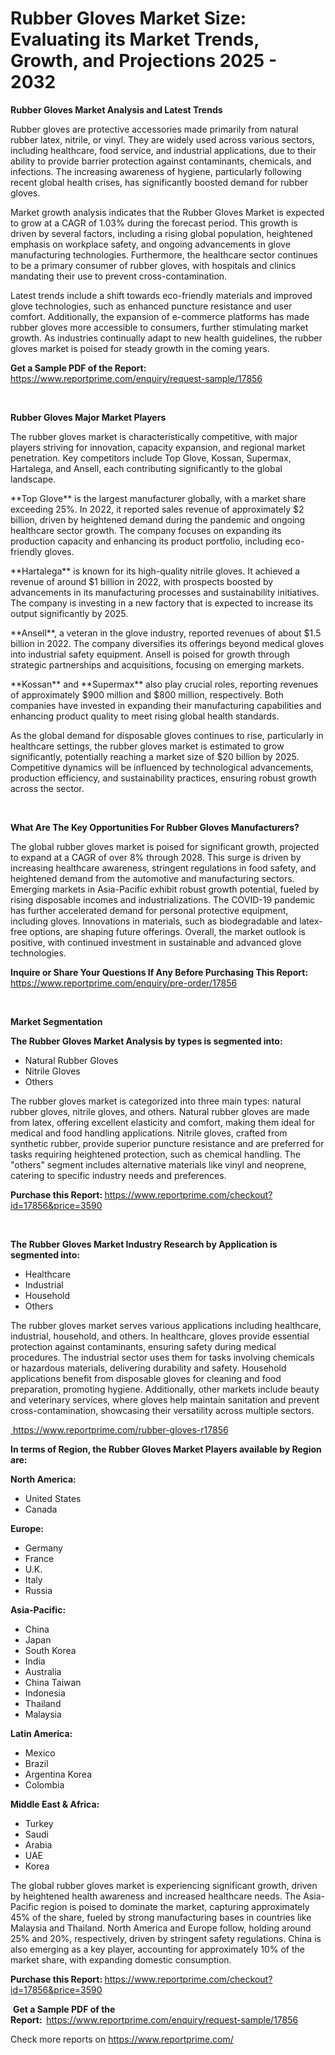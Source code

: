 <p><h1>Rubber Gloves Market Size: Evaluating its Market Trends, Growth, and Projections 2025 - 2032</h1></p><p><strong>Rubber Gloves Market Analysis and Latest Trends</strong></p>
<p><p>Rubber gloves are protective accessories made primarily from natural rubber latex, nitrile, or vinyl. They are widely used across various sectors, including healthcare, food service, and industrial applications, due to their ability to provide barrier protection against contaminants, chemicals, and infections. The increasing awareness of hygiene, particularly following recent global health crises, has significantly boosted demand for rubber gloves.</p><p>Market growth analysis indicates that the Rubber Gloves Market is expected to grow at a CAGR of 1.03% during the forecast period. This growth is driven by several factors, including a rising global population, heightened emphasis on workplace safety, and ongoing advancements in glove manufacturing technologies. Furthermore, the healthcare sector continues to be a primary consumer of rubber gloves, with hospitals and clinics mandating their use to prevent cross-contamination.</p><p>Latest trends include a shift towards eco-friendly materials and improved glove technologies, such as enhanced puncture resistance and user comfort. Additionally, the expansion of e-commerce platforms has made rubber gloves more accessible to consumers, further stimulating market growth. As industries continually adapt to new health guidelines, the rubber gloves market is poised for steady growth in the coming years.</p></p>
<p><strong>Get a Sample PDF of the Report:&nbsp;</strong> <a href="https://www.reportprime.com/enquiry/request-sample/17856?utm_campaign=2538&utm_medium=2&utm_source=Github&utm_content=ia&utm_term=18032025&utm_id=rubber-gloves">https://www.reportprime.com/enquiry/request-sample/17856</a></p>
<p>&nbsp;</p>
<p><strong>Rubber Gloves Major Market Players</strong></p>
<p><p>The rubber gloves market is characteristically competitive, with major players striving for innovation, capacity expansion, and regional market penetration. Key competitors include Top Glove, Kossan, Supermax, Hartalega, and Ansell, each contributing significantly to the global landscape.</p><p>**Top Glove** is the largest manufacturer globally, with a market share exceeding 25%. In 2022, it reported sales revenue of approximately $2 billion, driven by heightened demand during the pandemic and ongoing healthcare sector growth. The company focuses on expanding its production capacity and enhancing its product portfolio, including eco-friendly gloves.</p><p>**Hartalega** is known for its high-quality nitrile gloves. It achieved a revenue of around $1 billion in 2022, with prospects boosted by advancements in its manufacturing processes and sustainability initiatives. The company is investing in a new factory that is expected to increase its output significantly by 2025.</p><p>**Ansell**, a veteran in the glove industry, reported revenues of about $1.5 billion in 2022. The company diversifies its offerings beyond medical gloves into industrial safety equipment. Ansell is poised for growth through strategic partnerships and acquisitions, focusing on emerging markets.</p><p>**Kossan** and **Supermax** also play crucial roles, reporting revenues of approximately $900 million and $800 million, respectively. Both companies have invested in expanding their manufacturing capabilities and enhancing product quality to meet rising global health standards.</p><p>As the global demand for disposable gloves continues to rise, particularly in healthcare settings, the rubber gloves market is estimated to grow significantly, potentially reaching a market size of $20 billion by 2025. Competitive dynamics will be influenced by technological advancements, production efficiency, and sustainability practices, ensuring robust growth across the sector.</p></p>
<p>&nbsp;</p>
<p><strong>What Are The Key Opportunities For Rubber Gloves Manufacturers?</strong></p>
<p><p>The global rubber gloves market is poised for significant growth, projected to expand at a CAGR of over 8% through 2028. This surge is driven by increasing healthcare awareness, stringent regulations in food safety, and heightened demand from the automotive and manufacturing sectors. Emerging markets in Asia-Pacific exhibit robust growth potential, fueled by rising disposable incomes and industrializations. The COVID-19 pandemic has further accelerated demand for personal protective equipment, including gloves. Innovations in materials, such as biodegradable and latex-free options, are shaping future offerings. Overall, the market outlook is positive, with continued investment in sustainable and advanced glove technologies.</p></p>
<p><strong>Inquire or Share Your Questions If Any Before Purchasing This Report:</strong> <a href="https://www.reportprime.com/enquiry/pre-order/17856?utm_campaign=2538&utm_medium=2&utm_source=Github&utm_content=ia&utm_term=18032025&utm_id=rubber-gloves">https://www.reportprime.com/enquiry/pre-order/17856</a></p>
<p>&nbsp;</p>
<p><strong>Market Segmentation</strong></p>
<p><strong>The Rubber Gloves Market Analysis by types is segmented into:</strong></p>
<p><ul><li>Natural Rubber Gloves</li><li>Nitrile Gloves</li><li>Others</li></ul></p>
<p><p>The rubber gloves market is categorized into three main types: natural rubber gloves, nitrile gloves, and others. Natural rubber gloves are made from latex, offering excellent elasticity and comfort, making them ideal for medical and food handling applications. Nitrile gloves, crafted from synthetic rubber, provide superior puncture resistance and are preferred for tasks requiring heightened protection, such as chemical handling. The "others" segment includes alternative materials like vinyl and neoprene, catering to specific industry needs and preferences.</p></p>
<p><strong>Purchase this Report:&nbsp;</strong><a href="https://www.reportprime.com/checkout?id=17856&price=3590&utm_campaign=2538&utm_medium=2&utm_source=Github&utm_content=ia&utm_term=18032025&utm_id=rubber-gloves">https://www.reportprime.com/checkout?id=17856&price=3590</a></p>
<p>&nbsp;</p>
<p><strong>The Rubber Gloves Market Industry Research by Application is segmented into:</strong></p>
<p><ul><li>Healthcare</li><li>Industrial</li><li>Household</li><li>Others</li></ul></p>
<p><p>The rubber gloves market serves various applications including healthcare, industrial, household, and others. In healthcare, gloves provide essential protection against contaminants, ensuring safety during medical procedures. The industrial sector uses them for tasks involving chemicals or hazardous materials, delivering durability and safety. Household applications benefit from disposable gloves for cleaning and food preparation, promoting hygiene. Additionally, other markets include beauty and veterinary services, where gloves help maintain sanitation and prevent cross-contamination, showcasing their versatility across multiple sectors.</p></p>
<p><a href="https://www.reportprime.com/rubber-gloves-r17856?utm_campaign=2538&utm_medium=2&utm_source=Github&utm_content=ia&utm_term=18032025&utm_id=rubber-gloves">&nbsp;https://www.reportprime.com/rubber-gloves-r17856</a></p>
<p><strong>In terms of Region, the Rubber Gloves Market Players available by Region are:</strong></p>
<p>
    <p> <strong> North America: </strong>
        <ul>
            <li>United States</li>
            <li>Canada</li>
        </ul>
        </p> 
    <p> <strong> Europe: </strong>
        <ul>
            <li>Germany</li>
            <li>France</li>
            <li>U.K.</li>
            <li>Italy</li>
            <li>Russia</li>
        </ul>
        </p> 
    <p> <strong> Asia-Pacific: </strong>
        <ul>
            <li>China</li>
            <li>Japan</li>
            <li>South Korea</li>
            <li>India</li>
            <li>Australia</li>
            <li>China Taiwan</li>
            <li>Indonesia</li>
            <li>Thailand</li>
            <li>Malaysia</li>
        </ul>
        </p> 
    <p> <strong> Latin America: </strong>
        <ul>
            <li>Mexico</li>
            <li>Brazil</li>
            <li>Argentina Korea</li>
            <li>Colombia</li>
        </ul>
        </p> 
    <p> <strong> Middle East & Africa: </strong>
        <ul>
            <li>Turkey</li>
            <li>Saudi</li>
            <li>Arabia</li>
            <li>UAE</li>
            <li>Korea</li>
        </ul>
    </p>
    </p>
<p><p>The global rubber gloves market is experiencing significant growth, driven by heightened health awareness and increased healthcare needs. The Asia-Pacific region is poised to dominate the market, capturing approximately 45% of the share, fueled by strong manufacturing bases in countries like Malaysia and Thailand. North America and Europe follow, holding around 25% and 20%, respectively, driven by stringent safety regulations. China is also emerging as a key player, accounting for approximately 10% of the market share, with expanding domestic consumption.</p></p>
<p><strong>Purchase this Report: </strong><a href="https://www.reportprime.com/checkout?id=17856&price=3590&utm_campaign=2538&utm_medium=2&utm_source=Github&utm_content=ia&utm_term=18032025&utm_id=rubber-gloves">https://www.reportprime.com/checkout?id=17856&price=3590</a></p>
<p>&nbsp;<strong>Get a Sample PDF of the Report:&nbsp;&nbsp;</strong><a href="https://www.reportprime.com/enquiry/request-sample/17856?utm_campaign=2538&utm_medium=2&utm_source=Github&utm_content=ia&utm_term=18032025&utm_id=rubber-gloves">https://www.reportprime.com/enquiry/request-sample/17856</a></p>
<p><strong></strong></p>
<p>Check more reports on <a href="https://www.reportprime.com/?utm_campaign=2538&utm_medium=2&utm_source=Github&utm_content=ia&utm_term=18032025&utm_id=rubber-gloves">https://www.reportprime.com/</a></p>